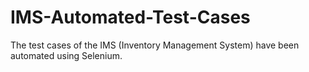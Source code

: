# IMS-Automated-Test-Cases
The test cases of the IMS (Inventory Management System) have been automated using Selenium.
